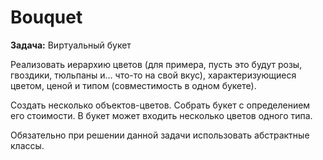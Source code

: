 # Bouquet
**Задача:** Виртуальный букет

Реализовать иерархию цветов (для примера, пусть это будут розы, гвоздики, тюльпаны и... что-то на свой вкус), характеризующиеся цветом, ценой и типом (совместимость в одном букете).

Создать несколько объектов-цветов. Собрать букет с определением его стоимости. В букет может входить несколько цветов одного типа.

Обязательно при решении данной задачи использовать абстрактные классы.